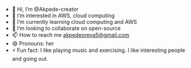 - 👋 Hi, I’m @Akpede-creator
- 👀 I’m interested in AWS, cloud computing
- 🌱 I’m currently learning cloud computing and AWS
- 💞️ I’m looking to collaborate on open-source
- 📫 How to reach me akpedeoreva5@gmail.com
- 😄 Pronouns: her
- ⚡ Fun fact: I like playing music and exercising. I like interesting people and going out.

<!---
Akpede-creator/Akpede-creator is a ✨ special ✨ repository because its `README.md` (this file) appears on your GitHub profile.
You can click the Preview link to take a look at your changes.
--->

